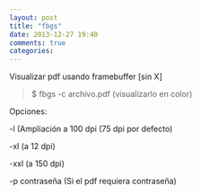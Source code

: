 ```yaml
---
layout: post
title: "fbgs"
date: 2013-12-27 19:40
comments: true
categories: 
---
```

Visualizar pdf usando framebuffer [sin X]

>$ fbgs -c archivo.pdf  (visualizarlo en color)

Opciones:

-l  (Ampliación a 100 dpi (75 dpi por defecto)

-xl (a 12 dpi)

-xxl (a 150 dpi)

-p contraseña (Si el pdf requiera contraseña)

